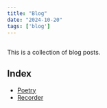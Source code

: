 ```yaml
---
title: "Blog"
date: "2024-10-20"
tags: ['blog']
---
```


## 
This is a collection of blog posts. 

## Index
* [Poetry](/tags/poetry)
* [Recorder](/tags/recorder)


